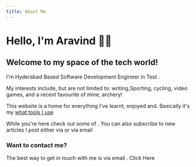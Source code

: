 ```yaml
---
title: About Me
---
```



# Hello, I'm Aravind 👋🏽

## Welcome to my space of the tech world!

I'm Hyderabad Based Software Development Engineer in Test .

My interests include, but are not limited to: writing,Sporting, cycling, video games, and a recent favourite of mine, archery!

This website is a home for everything I've learnt, enjoyed and. Basically it's my  [what tools I use](/tools)

While you're here check out some of . You can also subscribe to new articles I post either via or via email

### Want to contact me?

The best way to get in touch with me is via email .
Click Here 
